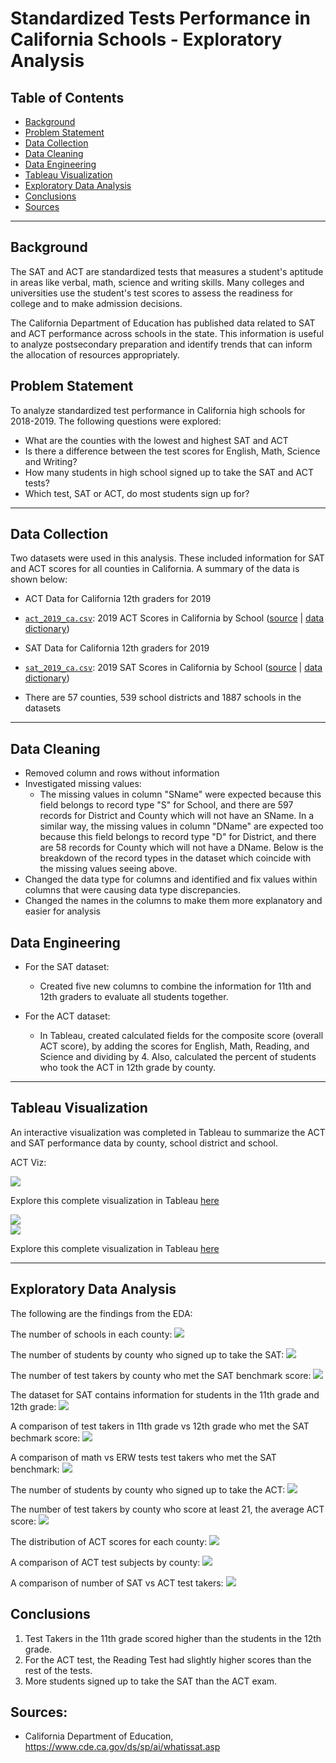 # Standardized Tests Performance in California Schools - Exploratory Analysis

## Table of Contents

* [Background](#background)
* [Problem Statement](#problem-statement)
* [Data Collection](#data-collection)
* [Data Cleaning](#data-cleaning)
* [Data Engineering](#data-engineering)
* [Tableau Visualization](#data-visualization)
* [Exploratory Data Analysis](#exploratory-data-analysis)
* [Conclusions](#conclusions)
* [Sources](#sources)

---

## Background
The SAT and ACT are standardized tests that measures a student's aptitude in
areas like verbal, math, science and writing skills. Many colleges and
universities use the student's test scores to assess the readiness for college
and to make admission decisions.

The California Department of Education has published data related to SAT and ACT
performance across schools in the state. This information is useful to analyze
postsecondary preparation and identify trends that can inform the allocation of
resources appropriately.

## Problem Statement
To analyze standardized test performance in California high schools
for 2018-2019. The following questions were explored:
- What are the counties with the lowest and highest SAT and ACT
- Is there a difference between the test scores for English, Math, Science and
Writing?
- How many students in high school signed up to take the SAT and ACT tests?
- Which test, SAT or ACT, do most students sign up for?

---

## Data Collection

Two datasets were used in this analysis. These included information for SAT and ACT scores for all counties in California. A summary of the data is shown below:

* ACT Data for California 12th graders for 2019
* [`act_2019_ca.csv`](./data/act_2019_ca.csv): 2019 ACT Scores in California by School ([source](https://www.cde.ca.gov/ds/sp/ai/) | [data dictionary](https://www.cde.ca.gov/ds/sp/ai/reclayoutact19.asp))

* SAT Data for California 12th graders for 2019
* [`sat_2019_ca.csv`](./data/sat_2019_ca.csv): 2019 SAT Scores in California by School ([source](https://www.cde.ca.gov/ds/sp/ai/) | [data dictionary](https://www.cde.ca.gov/ds/sp/ai/reclayoutsat19.asp))
* There are 57 counties, 539 school districts and 1887 schools in the datasets


---

## Data Cleaning
* Removed column and rows without information
* Investigated missing values:
    - The missing values in column "SName" were expected because this field belongs to record type "S" for School, and there are 597 records for District and County which will not have an SName. In a similar way, the missing values in column "DName" are expected too because this field belongs to record type "D" for District, and there are 58 records for County which will not have a DName. Below is the breakdown of the record types in the dataset which coincide with the missing values seeing above.
* Changed the data type for columns and identified and fix values within columns that were causing data type discrepancies.
* Changed the names in the columns to make them more explanatory and easier for analysis

## Data Engineering

* For the SAT dataset:
   - Created five new columns to combine the information for 11th and 12th graders to evaluate all students together.

* For the ACT dataset:
   - In Tableau, created calculated fields for the composite score (overall ACT score), by adding the scores for English, Math, Reading, and Science and dividing by 4. Also, calculated the percent of students who took the ACT in 12th grade by county.

---
## Tableau Visualization

An interactive visualization was completed in Tableau to summarize the ACT and SAT performance data by county, school district and school.

ACT Viz:
<div class='tableauPlaceholder' id='viz1611279423363' style='position: relative'><noscript><a href='#'><img alt=' ' src='https:&#47;&#47;public.tableau.com&#47;static&#47;images&#47;St&#47;StandardizedTestPerformanceCA&#47;ACTPerformance&#47;1_rss.png' style='border: none' /></a></noscript><object class='tableauViz'  style='display:none;'><param name='host_url' value='https%3A%2F%2Fpublic.tableau.com%2F' /> <param name='embed_code_version' value='3' /> <param name='site_root' value='' /><param name='name' value='StandardizedTestPerformanceCA&#47;ACTPerformance' /><param name='tabs' value='no' /><param name='toolbar' value='yes' /><param name='static_image' value='https:&#47;&#47;public.tableau.com&#47;static&#47;images&#47;St&#47;StandardizedTestPerformanceCA&#47;ACTPerformance&#47;1.png' /> <param name='animate_transition' value='yes' /><param name='display_static_image' value='yes' /><param name='display_spinner' value='yes' /><param name='display_overlay' value='yes' /><param name='display_count' value='yes' /><param name='language' value='en' /><param name='filter' value='publish=yes' /></object></div>                <script type='text/javascript'>                    var divElement = document.getElementById('viz1611279423363');                    var vizElement = divElement.getElementsByTagName('object')[0];                    if ( divElement.offsetWidth > 800 ) { vizElement.style.width='100%';vizElement.style.maxWidth='1150px';vizElement.style.height=(divElement.offsetWidth*0.75)+'px';vizElement.style.maxHeight='887px';} else if ( divElement.offsetWidth > 500 ) { vizElement.style.width='100%';vizElement.style.maxWidth='1150px';vizElement.style.height=(divElement.offsetWidth*0.75)+'px';vizElement.style.maxHeight='887px';} else { vizElement.style.width='100%';vizElement.style.height='1477px';}                     var scriptElement = document.createElement('script');                    scriptElement.src = 'https://public.tableau.com/javascripts/api/viz_v1.js';                    vizElement.parentNode.insertBefore(scriptElement, vizElement);                

</script>

Explore this complete visualization in Tableau [here](https://public.tableau.com/views/StandardizedTestPerformanceCA/ACTPerformance?:language=en&:display_count=y&publish=yes&:origin=viz_share_link)

<div class='tableauPlaceholder' id='viz1611295026883' style='position: relative'><noscript><a href='#'><img alt=' ' src='https:&#47;&#47;public.tableau.com&#47;static&#47;images&#47;SA&#47;SATPerformanceCASchools&#47;SATPerformance&#47;1_rss.png' style='border: none' /></a></noscript><object class='tableauViz'  style='display:none;'><param name='host_url' value='https%3A%2F%2Fpublic.tableau.com%2F' /> <param name='embed_code_version' value='3' /> <param name='path' value='views&#47;SATPerformanceCASchools&#47;SATPerformance?:language=en&amp;:embed=y&amp;:display_count=y&amp;publish=yes' /> <param name='toolbar' value='yes' /><param name='static_image' value='https:&#47;&#47;public.tableau.com&#47;static&#47;images&#47;SA&#47;SATPerformanceCASchools&#47;SATPerformance&#47;1.png' /> <param name='animate_transition' value='yes' /><param name='display_static_image' value='yes' /><param name='display_spinner' value='yes' /><param name='display_overlay' value='yes' /><param name='display_count' value='yes' /><param name='language' value='en' /><param name='filter' value='publish=yes' /></object></div>                <script type='text/javascript'>                    var divElement = document.getElementById('viz1611295026883');                    var vizElement = divElement.getElementsByTagName('object')[0];                    if ( divElement.offsetWidth > 800 ) { vizElement.style.width='100%';vizElement.style.height=(divElement.offsetWidth*0.75)+'px';} else if ( divElement.offsetWidth > 500 ) { vizElement.style.width='100%';vizElement.style.height=(divElement.offsetWidth*0.75)+'px';} else { vizElement.style.width='100%';vizElement.style.height='1427px';}                     var scriptElement = document.createElement('script');                    scriptElement.src = 'https://public.tableau.com/javascripts/api/viz_v1.js';                    vizElement.parentNode.insertBefore(scriptElement, vizElement);                </script>

<div class='tableauPlaceholder' id='viz1611295046421' style='position: relative'><noscript><a href='#'><img alt=' ' src='https:&#47;&#47;public.tableau.com&#47;static&#47;images&#47;DB&#47;DBW9ZXSR6&#47;1_rss.png' style='border: none' /></a></noscript><object class='tableauViz'  style='display:none;'><param name='host_url' value='https%3A%2F%2Fpublic.tableau.com%2F' /> <param name='embed_code_version' value='3' /> <param name='path' value='shared&#47;DBW9ZXSR6' /> <param name='toolbar' value='yes' /><param name='static_image' value='https:&#47;&#47;public.tableau.com&#47;static&#47;images&#47;DB&#47;DBW9ZXSR6&#47;1.png' /> <param name='animate_transition' value='yes' /><param name='display_static_image' value='yes' /><param name='display_spinner' value='yes' /><param name='display_overlay' value='yes' /><param name='display_count' value='yes' /><param name='language' value='en' /><param name='filter' value='publish=yes' /></object></div>                <script type='text/javascript'>                    var divElement = document.getElementById('viz1611295046421');                    var vizElement = divElement.getElementsByTagName('object')[0];                    if ( divElement.offsetWidth > 800 ) { vizElement.style.width='100%';vizElement.style.height=(divElement.offsetWidth*0.75)+'px';} else if ( divElement.offsetWidth > 500 ) { vizElement.style.width='100%';vizElement.style.height=(divElement.offsetWidth*0.75)+'px';} else { vizElement.style.width='100%';vizElement.style.height='1427px';}                     var scriptElement = document.createElement('script');                    scriptElement.src = 'https://public.tableau.com/javascripts/api/viz_v1.js';                    vizElement.parentNode.insertBefore(scriptElement, vizElement);                </script>

Explore this complete visualization in Tableau [here](https://public.tableau.com/views/SATPerformanceCASchools/SATPerformance?:language=en&:display_count=y&publish=yes&:origin=viz_share_link)

---

## Exploratory Data Analysis

The following are the findings from the EDA:

The number of schools in each county:
![](images/Fig1_schools_per_county.png)

The number of students by county who signed up to take the SAT:
![](images/Fig2_tst_takers_per_county.png)

The number of test takers by county who met the SAT benchmark score:
![](images/Fig3_meet_benchmark_county.png)

The dataset for SAT contains information for students in the 11th grade and 12th grade:
![](images/Fig4_total_tst_takers.png)

A comparison of test takers in 11th grade vs 12th grade who met the SAT bechmark score:
![](images/Fig5_11_vs_12_grader_scores.png)

A comparison of math vs ERW tests test takers who met the SAT benchmark:
![](images/Fig6_math_vs_erw_scores.png)

The number of students by county who signed up to take the ACT:
![](images/Fig7_act_test_takers_by_county.png)

The number of test takers by county who score at least 21, the average ACT score:
![](images/Fig8_act_meet_benchmark_county.png)

The distribution of ACT scores for each county:
![](images/Fig9_act_distribution_scores.png)

A comparison of ACT test subjects by county:
![](images/Fig10_act_subject_scores.png)

A comparison of number of SAT vs ACT test takers:
![](images/Fig11_act_vs_sat_tst_takers.png)


## Conclusions
1. Test Takers in the 11th grade scored higher than the students in the 12th grade.
2. For the ACT test, the Reading Test had slightly higher scores than the rest of the tests.
3. More students signed up to take the SAT than the ACT exam.

## Sources:
 * California Department of Education, https://www.cde.ca.gov/ds/sp/ai/whatissat.asp
